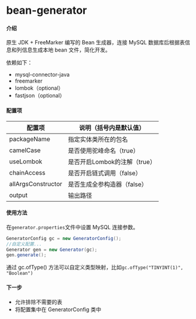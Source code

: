 # bean-generator

#### 介绍

原生 JDK + FreeMarker 编写的 Bean 生成器，连接 MySQL 数据库后根据表信息和列信息生成本地 bean 文件，简化开发。

依赖如下：

- mysql-connector-java
- freemarker
- lombok（optional）
- fastjson（optional）

#### 配置项

|配置项|说明（括号内是默认值）|
|---|---|
|packageName|指定实体类所在的包名|
|camelCase|是否使用驼峰命名（true）|
|useLombok|是否开启Lombok的注解（true）|
|chainAccess|是否开启链式调用（false）|
|allArgsConstructor|是否生成全参构造器（false）|
|output|输出路径|

#### 使用方法

在`generator.properties`文件中设置 MySQL 连接参数。

```java
GeneratorConfig gc = new GeneratorConfig();
//自定义配置...
Generator gen = new Generator(gc);
gen.generate();
```

通过 gc.ofType() 方法可以自定义类型映射，比如`gc.ofType("TINYINT(1)", "Boolean")`

#### 下一步

- 允许排除不需要的表
- 将配置集中在 GeneratorConfig 类中